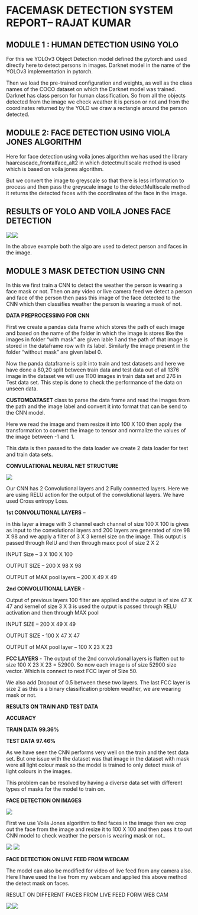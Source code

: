 **FACEMASK DETECTION SYSTEM REPORT– RAJAT KUMAR**
=================================================

MODULE 1 : HUMAN DETECTION USING YOLO
-------------------------------------

For this we YOLOv3 Object Detection model defined the pytorch and used
directly here to detect persons in images. Darknet model in the name of
the YOLOv3 implementation in pytorch.

Then we load the pre-trained configuration and weights, as well as the
class names of the COCO dataset on which the Darknet model was trained.
Darknet has class person for human classification. So from all the
objects detected from the image we check weather it is person or not and
from the coordinates returned by the YOLO we draw a rectangle around the
person detected.

MODULE 2: FACE DETECTION USING VIOLA JONES ALGORITHM
----------------------------------------------------

Here for face detection using voila jones algorithm we has used the
library haarcascade\_frontalface\_alt2 in which detectmultiscale method
is used which is based on voila jones algorithm.

But we convert the image to greyscale so that there is less information
to process and then pass the greyscale image to the detectMultiscale
method it returns the detected faces with the coordinates of the face in
the image.

RESULTS OF YOLO AND VOILA JONES FACE DETECTION
----------------------------------------------

![](media/Picture1.png)![](media/Picture2.png)

In the above example both the algo are used to detect person and faces
in the image.

MODULE 3 MASK DETECTION USING CNN
---------------------------------

In this we first train a CNN to detect the weather the person is wearing
a face mask or not. Then on any video or live camera feed we detect a
person and face of the person then pass this image of the face detected
to the CNN which then classifies weather the person is wearing a mask of
not.

**DATA PREPROCESSING FOR CNN**

First we create a pandas data frame which stores the path of each image
and based on the name of the folder in which the image is stores like
the images in folder “with mask” are given lable 1 and the path of that
image is stored in the dataframe row with its label. Similarly the image
present in the folder “without mask” are given label 0.

Now the panda dataframe is split into train and test datasets and here
we have done a 80,20 split between train data and test data out of all
1376 image in the dataset we will use 1100 images in train data set and
276 in Test data set. This step is done to check the performance of the
data on unseen data.

**CUSTOMDATASET** class to parse the data frame and read the images from
the path and the image label and convert it into format that can be send
to the CNN model.

Here we read the image and them resize it into 100 X 100 then apply the
transformation to convert the image to tensor and normalize the values
of the image between -1 and 1.

This data is then passed to the data loader we create 2 data loader for
test and train data sets.

**CONVULATIONAL NEURAL NET STRUCTURE**

![](media/Picture3.png)

Our CNN has 2 Convolutional layers and 2 Fully connected layers. Here we
are using RELU action for the output of the convolutional layers. We
have used Cross entropy Loss.

**1st CONVOLUTIONAL LAYERS** –

in this layer a image with 3 channel each channel of size 100 X 100 is
gives as input to the convolutional layers and 200 layers are generated
of size 98 X 98 and we apply a filter of 3 X 3 kernel size on the image.
This output is passed through RelU and then through maxx pool of size 2
X 2

INPUT Size – 3 X 100 X 100

OUTPUT SIZE – 200 X 98 X 98

OUTPUT of MAX pool layers – 200 X 49 X 49

**2nd CONVOLUTIONAL LAYER** -

Output of previous layers 100 filter are applied and the output is of
size 47 X 47 and kernel of size 3 X 3 is used the output is passed
through RELU activation and then through MAX pool

INPUT SIZE – 200 X 49 X 49

OUTPUT SIZE - 100 X 47 X 47

OUTPUT of MAX pool layer – 100 X 23 X 23

**FCC LAYERS** - The output of the 2nd convolutional layers is flatten
out to size 100 X 23 X 23 = 52900. So now each image is of size 52900
size vector. Which is connect to next FCC layer of Size 50.

We also add Dropout of 0.5 between these two layers. The last FCC layer
is size 2 as this is a binary classification problem weather, we are
wearing mask or not.

**RESULTS ON TRAIN AND TEST DATA**

  **ACCURACY**  
  
  **TRAIN DATA** 
  **99.36%** 
  
  **TEST DATA**
  **97.46%**

As we have seen the CNN performs very well on the train and the test
data set. But one issue with the dataset was that image in the dataset
with mask were all light colour mask so the model is trained to only
detect mask of light colours in the images.

This problem can be resolved by having a diverse data set with different
types of masks for the model to train on.

**FACE DETECTION ON IMAGES**

![](media/Picture4.png)

First we use Voila Jones algorithm to find faces in the image then we
crop out the face from the image and resize it to 100 X 100 and then
pass it to out CNN model to check weather the person is wearing mask or
not..

![](media/Picture5.png)
![](media/Picture6.png)

**FACE DETECTION ON LIVE FEED FROM WEBCAM**

The model can also be modified for video of live feed from any camera
also. Here I have used the live from my webcam and applied this above
method the detect mask on faces.

RESULT ON DIFFERENT FACES FROM LIVE FEED FORM WEB CAM

![](media/Picture7.png)![](media/Picture8.png)
